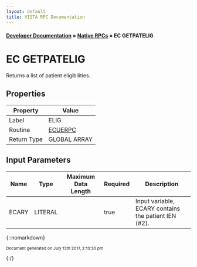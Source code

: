 ```yaml
---
layout: default
title: VISTA RPC Documentation
---
```


#### [Developer Documentation](../index) &#187; [Native RPCs](TableOfContents) &#187; EC GETPATELIG<br/>
# EC GETPATELIG

Returns a list of patient eligibilities.

## Properties

Property | Value
--- | ---
Label | ELIG
Routine | [ECUERPC](http://code.osehra.org/dox/Routine_ECUERPC_source.html)
Return Type | GLOBAL ARRAY


## Input Parameters

Name | Type | Maximum Data Length | Required | Description
--- | --- | --- | --- | ---
ECARY | LITERAL |  | true | Input variable, ECARY contains the patient IEN (#2).



{::nomarkdown} <br/><p style="font-size: 11px">Document generated on July 13th 2017, 2:13:30 pm</p>{:/}